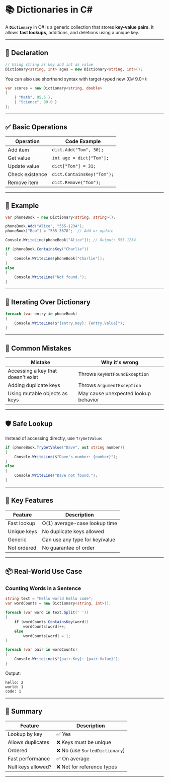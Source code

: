 # 📚 Dictionaries in C#

A **`Dictionary`** in C# is a generic collection that stores **key-value pairs**. It allows **fast lookups**, additions, and deletions using a unique key.

---

## 🧱 Declaration

```csharp
// Using string as key and int as value
Dictionary<string, int> ages = new Dictionary<string, int>();
```

You can also use shorthand syntax with target-typed new (C# 9.0+):

```csharp
var scores = new Dictionary<string, double>
{
    { "Math", 95.5 },
    { "Science", 89.0 }
};
```

---

## ✅ Basic Operations

| Operation         | Code Example |
|------------------|--------------|
| Add item         | `dict.Add("Tom", 30);` |
| Get value        | `int age = dict["Tom"];` |
| Update value     | `dict["Tom"] = 31;` |
| Check existence  | `dict.ContainsKey("Tom");` |
| Remove item      | `dict.Remove("Tom");` |

---

## 🧪 Example

```csharp
var phoneBook = new Dictionary<string, string>();

phoneBook.Add("Alice", "555-1234");
phoneBook["Bob"] = "555-5678";  // Add or update

Console.WriteLine(phoneBook["Alice"]); // Output: 555-1234

if (phoneBook.ContainsKey("Charlie"))
{
    Console.WriteLine(phoneBook["Charlie"]);
}
else
{
    Console.WriteLine("Not found.");
}
```

---

## 🔁 Iterating Over Dictionary

```csharp
foreach (var entry in phoneBook)
{
    Console.WriteLine($"{entry.Key}: {entry.Value}");
}
```

---

## 🚫 Common Mistakes

| Mistake                                 | Why it's wrong                           |
|-----------------------------------------|-------------------------------------------|
| Accessing a key that doesn't exist      | Throws `KeyNotFoundException`             |
| Adding duplicate keys                   | Throws `ArgumentException`                |
| Using mutable objects as keys           | May cause unexpected lookup behavior      |

---

## 🛡️ Safe Lookup

Instead of accessing directly, use `TryGetValue`:

```csharp
if (phoneBook.TryGetValue("Dave", out string number))
{
    Console.WriteLine($"Dave's number: {number}");
}
else
{
    Console.WriteLine("Dave not found.");
}
```

---

## 🧠 Key Features

| Feature           | Description                           |
|-------------------|---------------------------------------|
| Fast lookup       | O(1) average-case lookup time         |
| Unique keys       | No duplicate keys allowed             |
| Generic           | Can use any type for key/value        |
| Not ordered       | No guarantee of order                 |

---

## 📦 Real-World Use Case

### Counting Words in a Sentence

```csharp
string text = "hello world hello code";
var wordCounts = new Dictionary<string, int>();

foreach (var word in text.Split(' '))
{
    if (wordCounts.ContainsKey(word))
        wordCounts[word]++;
    else
        wordCounts[word] = 1;
}

foreach (var pair in wordCounts)
{
    Console.WriteLine($"{pair.Key}: {pair.Value}");
}
```

Output:
```
hello: 2  
world: 1  
code: 1
```

---

## 🧾 Summary

| Feature               | Description                     |
|------------------------|---------------------------------|
| Lookup by key          | ✅ Yes                          |
| Allows duplicates      | ❌ Keys must be unique          |
| Ordered                | ❌ No (use `SortedDictionary`)  |
| Fast performance       | ✅ On average                   |
| Null keys allowed?     | ❌ Not for reference types      |

---
